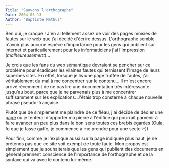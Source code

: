 ```yaml
---
Title: "Sauvons l'orthographe"
Date: 2004-03-13
Author: "Baptiste Mathus"
---
```




Ben oui, je craque ! J'en ai tellement assez de voir des pages moisies
de fautes sur le web que j'ai décidé d'écrire dessus. L'orthographe
semble n'avoir plus aucune espèce d'importance pour les gens qui
publient sur internet et particulièrement pour les informaticiens j'ai
l'impression (*malheureusement*)...

Je crois que les fans du web sémantique devraient se pencher sur ce
problème pour éradiquer les vilaines fautes qui ternissent l'image de
leurs superbes sites. En effet, lorsque je lis une page truffée de
fautes, j'ai véritablement du mal à me concentrer sur le contenu... Il
m'est encore arrivé récemment de ne pas lire une documentation très
intéressante jusqu'au bout, parce que je ne parvenais plus à me
concentrer suffisamment sur les explications. J'étais trop consterné à
chaque nouvelle phrase pseudo-française.

Plutôt que de simplement me plaindre de ce fléau, j'ai décidé de dédier
une [page](/orthographe.php) où je tenterai d'apporter ma pierre à
l'édifice qui pourrait parvenir à faire avancer un peu plus dans le bon
sens toutes ces brebis égarées (Oulà, fo que je fasse gaffe, je commence
à me prendre pour une secte :-)).

Pour finir, comme je l'explique aussi sur la page indiquée plus haut, je
ne prétends pas que ce site soit exempt de toute faute. Mon propos est
simplement que je souhaiterais que les gens qui publient des documents
en général prennent conscience de l'importance de l'orthographe et de la
syntaxe qui va avec le contenu lui-même.

